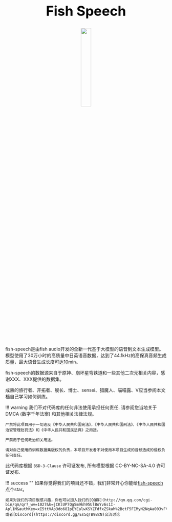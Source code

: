 <h1 style="text-align:center; font-weight:bold; font-size:3em; color:#000;">Fish Speech</h1>

<p align="center">
<img src="/assets/images/icon_small.png" width="25%">
</p>

fish-speech是由fish audio开发的全新一代基于大模型的语音到文本生成模型。模型使用了30万小时的高质量中日英语音数据，达到了44.1kHz的高保真音频生成质量，最大语音生成长度可达10min。

fish-speech的数据源来自于原神、崩坏星穹铁道和一些其他二次元相关内容，感谢XXX、XXX提供的数据集。

成熟的旅行者、开拓者、舰长、博士、sensei、猎魔人、喵喵露、V应当参阅本文档自己学习如何训练。

!!! warning
    我们不对代码库的任何非法使用承担任何责任. 请参阅您当地关于 DMCA (数字千年法案) 和其他相关法律法规。

    严禁将此项目用于一切违反《中华人民共和国宪法》，《中华人民共和国刑法》，《中华人民共和国治安管理处罚法》和《中华人民共和国民法典》之用途。

    严禁用于任何政治相关用途。

    请对自己使用的训练数据集版权的负责，本项目开发者不对使用本项目生成的音频造成的侵权负任何责任。

此代码库根据 `BSD-3-Clause` 许可证发布, 所有模型根据 CC-BY-NC-SA-4.0 许可证发布.

!!! success ""
    如果你觉得我们的项目还不错，我们非常开心你能给[fish-speech](https://github.com/fishaudio/fish-speech)点个star。

    如果对我们的项目很感兴趣，你也可以加入我们的[QQ群](http://qm.qq.com/cgi-bin/qm/qr?_wv=1027&k=jCKlUP7QgSm9kh95UlBoYv6s1I-Apl1M&authKey=xI5ttVAp3do68IpEYEalwXSYZFdfxZSkah%2BctF5FIMyN2NqAa003vFtLqJyAVRfF&noverify=0&group_code=593946093)或者[Discord](https://discord.gg/Es5qTB9BcN)交流讨论
